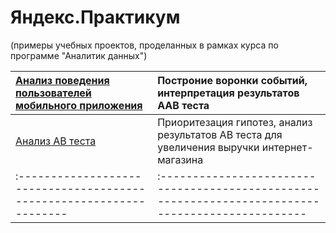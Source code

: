 # **Яндекс.Практикум**  
(примеры учебных проектов, проделанных в рамках курса по программе "Аналитик данных")

|[Анализ поведения пользователей мобильного приложения](https://github.com/KaterinaFrolkova/yandex_praktikum_projects/tree/main/app_users_behavior_survey)|Построние воронки событий, интерпретация результатов AAB теста|
|:-------------------------------------------------------------------|:-------------------------------------------------------------------------------------------------|
|[Анализ AB теста]([https://github.com/KaterinaFrolkova/yandex_praktikum_projects/tree/main/app_users_behavior_survey](https://github.com/KaterinaFrolkova/yandex_praktikum_projects/tree/main/ab_test_results))|Приоритезация гипотез, анализ результатов AB теста для увеличения выручки интернет-магазина|
|:-------------------------------------------------------------------|:-------------------------------------------------------------------------------------------------|
